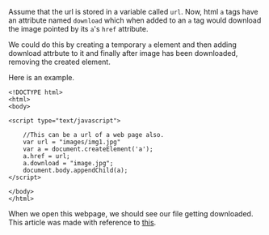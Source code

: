 
Assume that the url is stored in a variable called ```url```.
Now, html ```a``` tags have an attribute named ```download``` which when added to an ```a``` tag would download the image pointed by its ```a```'s ```href``` attribute.

We could do this by creating a temporary ```a``` element and then adding download attrbute to it and finally after image has been downloaded, removing the created element.

Here is an example.

```
<!DOCTYPE html>
<html>
<body>

<script type="text/javascript">

	//This can be a url of a web page also.
	var url = "images/img1.jpg"        
	var a = document.createElement('a');
	a.href = url;
	a.download = "image.jpg";
	document.body.appendChild(a);
</script>

</body>
</html>
```
When we open this webpage, we should see our file getting downloaded.
This article was made with reference to [this](http://jsfiddle.net/azw08zt5/).